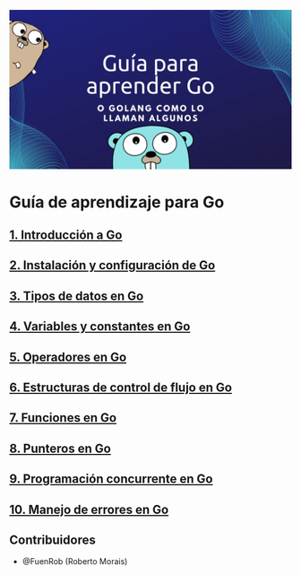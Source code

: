 ![Guía de Go](https://raw.githubusercontent.com/FuenRob/Tour-de-Go/main/images/guia-de-go.jpg)

# Guía de aprendizaje para Go

## [1. Introducción a Go](https://github.com/FuenRob/Tour-de-Go/blob/main/1.Introduccion.md)

## [2. Instalación y configuración de Go](https://github.com/FuenRob/Tour-de-Go/blob/main/2.Instalacion-y-configuracion.md)

## [3. Tipos de datos en Go](https://github.com/FuenRob/Tour-de-Go/blob/main/3.Tipos-de-datos.md)

## [4. Variables y constantes en Go](https://github.com/FuenRob/Tour-de-Go/blob/main/4.-Variables-y-constantes.md)

## [5. Operadores en Go](https://github.com/FuenRob/Tour-de-Go/blob/main/5.Operadores.md)

## [6. Estructuras de control de flujo en Go](https://github.com/FuenRob/Tour-de-Go/blob/main/6.Estructuras-de-control.md)

## [7. Funciones en Go](https://github.com/FuenRob/Tour-de-Go/blob/main/7.Funciones.md)

## [8. Punteros en Go](https://github.com/FuenRob/Tour-de-Go/blob/main/8.Punteros.md)

## [9. Programación concurrente en Go](https://github.com/FuenRob/Tour-de-Go/blob/main/9.Concurrencia.md)

## [10. Manejo de errores en Go](https://github.com/FuenRob/Tour-de-Go/blob/main/10.Manejo-de-errores.md)

## Contribuidores
* @FuenRob (Roberto Morais)